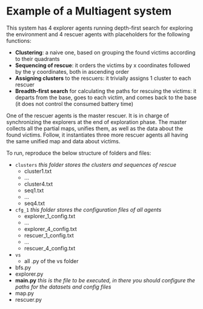 # Example of a Multiagent system
This system has 4 explorer agents running depth-first search for exploring the environment and 4 rescuer agents with placeholders for the following functions:
* **Clustering**: a naive one, based on grouping the found victims according to their quadrants
* **Sequencing of rescue**: it orders the victims by x coordinates followed by the y coordinates, both in ascending order
* **Assigning clusters** to the rescuers: it trivially assigns 1 cluster to each rescuer
* **Breadth-first search** for calculating the paths for rescuing the victims: it departs from the base, goes to each victim, and comes back to the base (it does not control the consumed battery time)

One of the rescuer agents is the master rescuer. It is in charge of synchronizing the explorers at the end of exploration phase. The master collects all the partial maps, unifies them, as well as the data about the found victims. Follow, it instantiates three more rescuer agents all having the same unified map and data about victims.

To run, reproduce the below structure of folders and files:

* `clusters`      *this folder stores the clusters and sequences of rescue*
  * cluster1.txt
  * ...
  * cluster4.txt
  * seq1.txt
  * ...
  * seq4.txt
* `cfg_1`        *this folder stores the configuration files of all agents*
  * explorer_1_config.txt 
  * ... 
  * explorer_4_config.txt
  * rescuer_1_config.txt
  * ...
  * rescuer_4_config.txt
* `vs`
  * all  .py of the vs folder
* bfs.py
* explorer.py
* **main.py**       *this is the file to be executed, in there you should configure the paths for the datasets and config files*
* map.py
* rescuer.py
